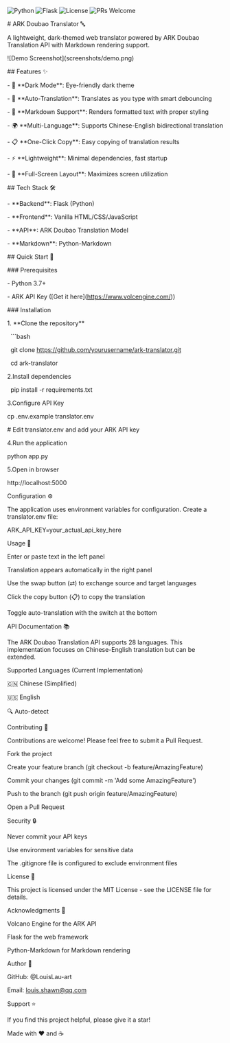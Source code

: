 ![Python](https://img.shields.io/badge/python-v3.7+-blue.svg)
![Flask](https://img.shields.io/badge/flask-v2.3.2-green.svg)
![License](https://img.shields.io/badge/license-MIT-blue.svg)
![PRs Welcome](https://img.shields.io/badge/PRs-welcome-brightgreen.svg)


\# ARK Doubao Translator 🔤



A lightweight, dark-themed web translator powered by ARK Doubao Translation API with Markdown rendering support.



!\[Demo Screenshot](screenshots/demo.png)



\## Features ✨



\- 🌙 \*\*Dark Mode\*\*: Eye-friendly dark theme

\- 🔄 \*\*Auto-Translation\*\*: Translates as you type with smart debouncing

\- 📝 \*\*Markdown Support\*\*: Renders formatted text with proper styling

\- 🌍 \*\*Multi-Language\*\*: Supports Chinese-English bidirectional translation

\- 📋 \*\*One-Click Copy\*\*: Easy copying of translation results

\- ⚡ \*\*Lightweight\*\*: Minimal dependencies, fast startup

\- 🎯 \*\*Full-Screen Layout\*\*: Maximizes screen utilization



\## Tech Stack 🛠



\- \*\*Backend\*\*: Flask (Python)

\- \*\*Frontend\*\*: Vanilla HTML/CSS/JavaScript

\- \*\*API\*\*: ARK Doubao Translation Model

\- \*\*Markdown\*\*: Python-Markdown



\## Quick Start 🚀



\### Prerequisites



\- Python 3.7+

\- ARK API Key (\[Get it here](https://www.volcengine.com/))



\### Installation



1\. \*\*Clone the repository\*\*

   ```bash

   git clone https://github.com/yourusername/ark-translator.git

   cd ark-translator



2.Install dependencies



 	pip install -r requirements.txt



3.Configure API Key



cp .env.example translator.env

\# Edit translator.env and add your ARK API key



4.Run the application



python app.py



5.Open in browser



http://localhost:5000



Configuration ⚙️



The application uses environment variables for configuration. Create a translator.env file:



ARK\_API\_KEY=your\_actual\_api\_key\_here



Usage 📖

Enter or paste text in the left panel

Translation appears automatically in the right panel

Use the swap button (⇄) to exchange source and target languages

Click the copy button (📋) to copy the translation

Toggle auto-translation with the switch at the bottom

API Documentation 📚

The ARK Doubao Translation API supports 28 languages. This implementation focuses on Chinese-English translation but can be extended.



Supported Languages (Current Implementation)

🇨🇳 Chinese (Simplified)

🇺🇸 English

🔍 Auto-detect

Contributing 🤝

Contributions are welcome! Please feel free to submit a Pull Request.



Fork the project

Create your feature branch (git checkout -b feature/AmazingFeature)

Commit your changes (git commit -m 'Add some AmazingFeature')

Push to the branch (git push origin feature/AmazingFeature)

Open a Pull Request

Security 🔒

Never commit your API keys

Use environment variables for sensitive data

The .gitignore file is configured to exclude environment files

License 📄

This project is licensed under the MIT License - see the LICENSE file for details.



Acknowledgments 🙏

Volcano Engine for the ARK API

Flask for the web framework

Python-Markdown for Markdown rendering



Author 👤





GitHub: @LouisLau-art

Email: louis.shawn@qq.com



Support ⭐

If you find this project helpful, please give it a star!



Made with ❤️ and ☕



